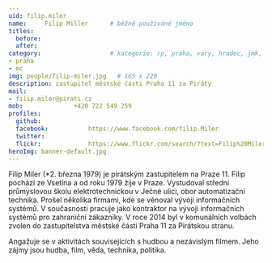 ```yaml
---
uid: filip.miler
name:     Filip Miller  	# běžně používáné jméno
titles:
  before:
  after:
category:                 	# kategorie: rp, praha, vary, hradec, jmk, senat
- praha
- mc
img: people/filip-miler.jpg   # 165 x 220
description: zastupitel městské části Praha 11 za Piráty             	# kratký popis, max 160 znaků
mail:
- filip.miler@pirati.cz
mob:			  +420 722 549 259
profiles:
  github:                 
  facebook: 		  https://www.facebook.com/filip.Miler
  twitter: 		  
  flickr:     		  https://www.flickr.com/search/?text=Filip%20Miler
heroImg: banner-default.jpg  
---
```


Filip Miler (*2. března 1979) je pirátským zastupitelem na Praze 11. Filip pochází ze Vsetína a od roku 1979 žije v Praze. Vystudoval střední průmyslovou školu elektrotechnickou v Ječné ulici, obor automatizační technika. Prošel několika firmami, kde se věnoval vývoji informačních systémů. V současnosti pracuje jako kontraktor na vývoji informačních systémů pro zahraniční zákazníky. V roce 2014 byl v komunálních volbách zvolen do zastupitelstva městské části Praha 11 za Pirátskou stranu. 

Angažuje se v aktivitách souvisejících s hudbou a nezávislým filmem. Jeho zájmy jsou hudba, film, věda, technika, politika.
